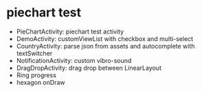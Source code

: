 # piechart test

- PieChartActivity: piechart test activity
- DemoActivity: customViewList with checkbox and multi-select
- CountryActivity: parse json from assets and autocomplete with textSwitcher
- NotificationActivity: custom vibro-sound
- DragDropActivity: drag drop between LinearLayout
- Ring progress
- hexagon onDraw
